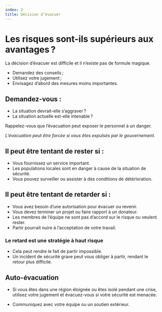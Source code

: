 ```yaml
---
index: 2
title: Décision d’évacuer
---
```

# Les risques sont-ils supérieurs aux avantages ?

La décision d’évacuer est difficile et il n’existe pas de formule magique.

*   Demandez des conseils ;
*   Utilisez votre jugement ;
*   Envisagez d’abord des mesures moins importantes.

## Demandez-vous :

*   La situation devrait-elle s’aggraver ?
*   La situation actuelle est-elle intenable ?

Rappelez-vous que l’évacuation peut exposer le personnel à un danger.

_L’évacuation peut être forcée si vous êtes expulsés par le gouvernement._

## Il peut être tentant de rester si :

*   Vous fournissez un service important.
*   Les populations locales sont en danger à cause de la situation de sécurité.
*   Vous pouvez surveiller ou assister à des conditions de détérioration.

## Il peut être tentant de retarder si :

*   Vous avez besoin d’une autorisation pour évacuer ou revenir.
*   Vous devez terminer un projet ou faire rapport à un donateur.
*   Les membres de l’équipe ne sont pas d’accord sur le risque ou veulent rester.
*   Partir pourrait nuire à l’acceptation de votre travail.

### Le retard est une stratégie à haut risque

*   Cela peut rendre le fait de partir impossible.
*   Un incident de sécurité grave peut vous obliger à partir, rendant le retour plus difficile.

## Auto-évacuation

*   Si vous êtes dans une région éloignée ou êtes isolé pendant une crise, utilisez votre jugement et évacuez-vous si votre sécurité est menacée.

*   Communiquez avec votre équipe ou un soutien extérieur.
